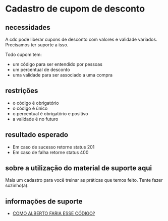 # Cadastro de cupom de desconto

## necessidades
A  cdc pode liberar cupons de desconto com valores e validade variados. Precisamos ter suporte a isso. 

Todo cupom tem:

* um código para ser entendido por pessoas
* um percentual de desconto
* uma validade para ser associado a uma compra

## restrições

* o código é obrigatório
* o código é único
* o percentual é obrigatório e positivo
* a validade é no futuro

## resultado esperado

* Em caso de sucesso retorne status 201
* Em caso de falha retorne status 400

## sobre a utilização do material de suporte aqui

Mais um cadastro para você treinar​ as práticas que temos feito. Tente fazer sozinho(a).​

## informações de suporte

* [COMO ALBERTO FARIA ESSE CÓDIGO?](https://github.com/asouza/jornada-deveficiente-casa-do-codigo/commit/a21504b1bb4886f3790839e3de58a84b8add7391)


